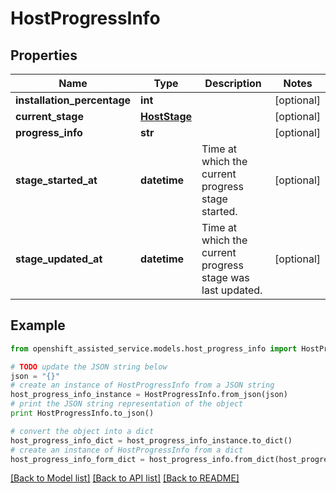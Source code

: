 # HostProgressInfo


## Properties
Name | Type | Description | Notes
------------ | ------------- | ------------- | -------------
**installation_percentage** | **int** |  | [optional] 
**current_stage** | [**HostStage**](HostStage.md) |  | [optional] 
**progress_info** | **str** |  | [optional] 
**stage_started_at** | **datetime** | Time at which the current progress stage started. | [optional] 
**stage_updated_at** | **datetime** | Time at which the current progress stage was last updated. | [optional] 

## Example

```python
from openshift_assisted_service.models.host_progress_info import HostProgressInfo

# TODO update the JSON string below
json = "{}"
# create an instance of HostProgressInfo from a JSON string
host_progress_info_instance = HostProgressInfo.from_json(json)
# print the JSON string representation of the object
print HostProgressInfo.to_json()

# convert the object into a dict
host_progress_info_dict = host_progress_info_instance.to_dict()
# create an instance of HostProgressInfo from a dict
host_progress_info_form_dict = host_progress_info.from_dict(host_progress_info_dict)
```
[[Back to Model list]](../README.md#documentation-for-models) [[Back to API list]](../README.md#documentation-for-api-endpoints) [[Back to README]](../README.md)


